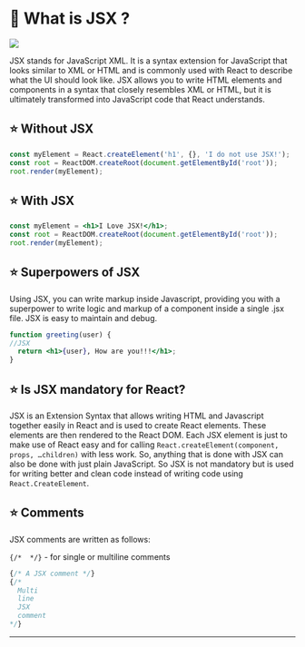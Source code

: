 # 📍 What is JSX ?

<img src='https://bs-uploads.toptal.io/blackfish-uploads/components/blog_post_page/content/cover_image_file/cover_image/687457/retina_1708x683_staging.toptal.net_javascript_emulating-react-jsx-in-vanilla-javascript-816eafe06505b888585d08474f2166e7.png'>

JSX stands for JavaScript XML. It is a syntax extension for JavaScript that looks similar to XML or HTML and is commonly used with React to describe what the UI should look like. JSX allows you to write HTML elements and components in a syntax that closely resembles XML or HTML, but it is ultimately transformed into JavaScript code that React understands.

## ⭐ Without JSX

```jsx
const myElement = React.createElement('h1', {}, 'I do not use JSX!');
const root = ReactDOM.createRoot(document.getElementById('root'));
root.render(myElement);
```

## ⭐ With JSX

```jsx
const myElement = <h1>I Love JSX!</h1>;
const root = ReactDOM.createRoot(document.getElementById('root'));
root.render(myElement);
```

## ⭐ Superpowers of JSX

Using JSX, you can write markup inside Javascript, providing you with a superpower to write logic and markup of a component inside a single .jsx file. JSX is easy to maintain and debug.

```jsx
function greeting(user) {
//JSX
  return <h1>{user}, How are you!!!</h1>;
}
```

## ⭐ Is JSX mandatory for React?

JSX is an Extension Syntax that allows writing HTML and Javascript together easily in React and is used to create React elements. These elements are then rendered to the React DOM. Each JSX element is just to make use of React easy and for calling `React.createElement(component, props, …children)` with less work. So, anything that is done with JSX can also be done with just plain JavaScript. So JSX is not mandatory but is used for writing better and clean code instead of writing code using `React.CreateElement`.

## ⭐ Comments

JSX comments are written as follows:

`{/*  */}` - for single or multiline comments

```jsx
{/* A JSX comment */}
{/* 
  Multi
  line
  JSX
  comment
*/}  
```
___

